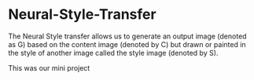 # Neural-Style-Transfer

The Neural Style transfer allows us to generate an output image (denoted as G) based on the content image (denoted by C) but drawn or painted in the style of another image called the style image (denoted by S). 

This was our mini project